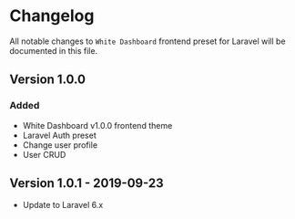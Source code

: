 # Changelog

All notable changes to `White Dashboard` frontend preset for Laravel will be documented in this file.

## Version 1.0.0

### Added
- White Dashboard v1.0.0 frontend theme
- Laravel Auth preset
- Change user profile
- User CRUD

## Version 1.0.1 - 2019-09-23
- Update to Laravel 6.x
